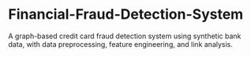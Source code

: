 # Financial-Fraud-Detection-System
A graph-based credit card fraud detection system using synthetic bank data, with data preprocessing, feature engineering, and link analysis.
